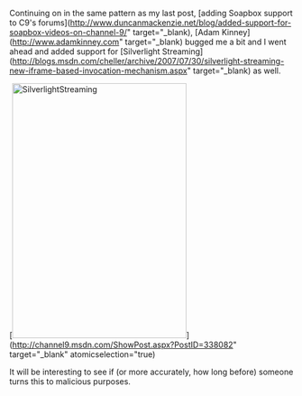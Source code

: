 Continuing on in the same pattern as my last post, [adding Soapbox support to C9's forums](http://www.duncanmackenzie.net/blog/added-support-for-soapbox-videos-on-channel-9/" target="_blank), [Adam Kinney](http://www.adamkinney.com" target="_blank) bugged me a bit and I went ahead and added support for [Silverlight Streaming](http://blogs.msdn.com/cheller/archive/2007/07/30/silverlight-streaming-new-iframe-based-invocation-mechanism.aspx" target="_blank) as well.

[<img style="border-right: 0px; border-top: 0px; border-left: 0px; border-bottom: 0px" height="451" alt="SilverlightStreaming" src="http://www.duncanmackenzie.net/images/1008eb9e-08e5-47f9-b5ac-4cca2853c0a3.png" width="309" border="0" />](http://channel9.msdn.com/ShowPost.aspx?PostID=338082" target="_blank" atomicselection="true)

It will be interesting to see if (or more accurately, how long before) someone turns this to malicious purposes.
